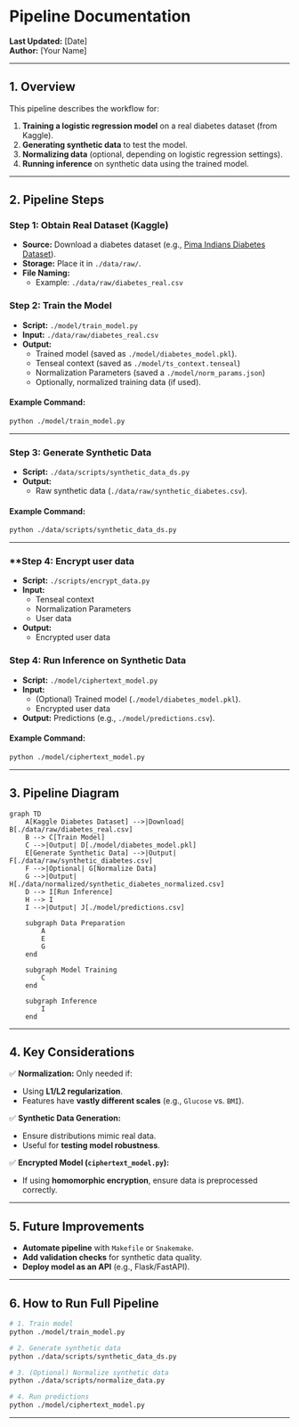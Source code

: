 # **Pipeline Documentation**  
**Last Updated:** [Date]  
**Author:** [Your Name]  

---

## **1. Overview**  
This pipeline describes the workflow for:  
1. **Training a logistic regression model** on a real diabetes dataset (from Kaggle).  
2. **Generating synthetic data** to test the model.  
3. **Normalizing data** (optional, depending on logistic regression settings).  
4. **Running inference** on synthetic data using the trained model.  

---

## **2. Pipeline Steps**  

### **Step 1: Obtain Real Dataset (Kaggle)**
- **Source:** Download a diabetes dataset (e.g., [Pima Indians Diabetes Dataset](https://www.kaggle.com/datasets/uciml/pima-indians-diabetes-database)).  
- **Storage:** Place it in `./data/raw/`.  
- **File Naming:**  
  - Example: `./data/raw/diabetes_real.csv`  

### **Step 2: Train the Model**
- **Script:** `./model/train_model.py`  
- **Input:** `./data/raw/diabetes_real.csv`  
- **Output:**  
  - Trained model (saved as `./model/diabetes_model.pkl`).
  - Tenseal context (saved as `./model/ts_context.tenseal`)  
  - Normalization Parameters (saved a `./model/norm_params.json`)
  - Optionally, normalized training data (if used).  

#### **Example Command:**
```sh
python ./model/train_model.py 
```

---

### **Step 3: Generate Synthetic Data**
- **Script:** `./data/scripts/synthetic_data_ds.py`  
- **Output:**  
  - Raw synthetic data (`./data/raw/synthetic_diabetes.csv`).  

#### **Example Command:**
```sh
python ./data/scripts/synthetic_data_ds.py
```

---

### **Step 4: Encrypt user data
- **Script:** `./scripts/encrypt_data.py`
- **Input:**
  - Tenseal context
  - Normalization Parameters
  - User data
- **Output:**
  - Encrypted user data

### **Step 4: Run Inference on Synthetic Data**
- **Script:** `./model/ciphertext_model.py`  
- **Input:**  
  - (Optional) Trained model (`./model/diabetes_model.pkl`).  
  - Encrypted user data
- **Output:** Predictions (e.g., `./model/predictions.csv`).  

#### **Example Command:**
```bash
python ./model/ciphertext_model.py 
```

---

## **3. Pipeline Diagram**  
```mermaid
graph TD
    A[Kaggle Diabetes Dataset] -->|Download| B[./data/raw/diabetes_real.csv]
    B --> C[Train Model]
    C -->|Output| D[./model/diabetes_model.pkl]
    E[Generate Synthetic Data] -->|Output| F[./data/raw/synthetic_diabetes.csv]
    F -->|Optional| G[Normalize Data]
    G -->|Output| H[./data/normalized/synthetic_diabetes_normalized.csv]
    D --> I[Run Inference]
    H --> I
    I -->|Output| J[./model/predictions.csv]

    subgraph Data Preparation
        A
        E
        G
    end

    subgraph Model Training
        C
    end

    subgraph Inference
        I
    end
```

---

## **4. Key Considerations**  
✅ **Normalization:** Only needed if:  
   - Using **L1/L2 regularization**.  
   - Features have **vastly different scales** (e.g., `Glucose` vs. `BMI`).  

✅ **Synthetic Data Generation:**  
   - Ensure distributions mimic real data.  
   - Useful for **testing model robustness**.  

✅ **Encrypted Model (`ciphertext_model.py`):**  
   - If using **homomorphic encryption**, ensure data is preprocessed correctly.  

---

## **5. Future Improvements**  
- **Automate pipeline** with `Makefile` or `Snakemake`.  
- **Add validation checks** for synthetic data quality.  
- **Deploy model as an API** (e.g., Flask/FastAPI).  

---

## **6. How to Run Full Pipeline**  
```bash
# 1. Train model
python ./model/train_model.py

# 2. Generate synthetic data
python ./data/scripts/synthetic_data_ds.py

# 3. (Optional) Normalize synthetic data
python ./data/scripts/normalize_data.py 

# 4. Run predictions
python ./model/ciphertext_model.py 
```

---
